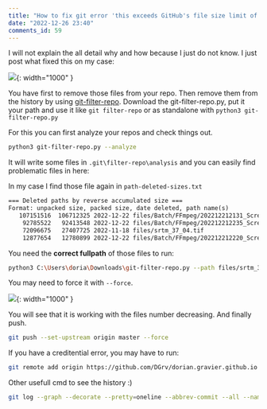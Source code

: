 ```yaml
--- 
title: "How to fix git error 'this exceeds GitHub's file size limit of 100.00 MB' or 'this is larger than GitHub's recommended maximum file size of 50.00 MB'" 
date: "2022-12-26 23:40" 
comments_id: 59
--- 
```


I will not explain the all detail why and how because I just do not know.
I just post what fixed this on my case:

![](https://dgrv.github.io/dorian-gravier/assets/images/posts/2022/2022-12-26_23-39-39.jpg){: width="1000" }

You have first to remove those files from your repo.
Then remove them from the history by using [git-filter-repo](https://github.com/newren/git-filter-repo).
Download the git-filter-repo.py, put it your path and use it like `git filter-repo` or as standalone with `python3 git-filter-repo.py`

For this you can first analyze your repos and check things out.

```sh
python3 git-filter-repo.py --analyze
```
It will write some files in `.git\filter-repo\analysis` and you can easily find problematic files in here:

In my case I find those file again in `path-deleted-sizes.txt`

```txt
=== Deleted paths by reverse accumulated size ===
Format: unpacked size, packed size, date deleted, path name(s)
   107151516  106712325 2022-12-22 files/Batch/FFmpeg/202212212131_ScreenCapture.mp4
    92785522   92413548 2022-12-22 files/Batch/FFmpeg/202212212235_ScreenCapture.mp4
    72096675   27407725 2022-11-18 files/srtm_37_04.tif
    12877654   12780899 2022-12-22 files/Batch/FFmpeg/202212212220_ScreenCapture.mp4
```

You need the **correct fullpath** of those files to run:

```sh
python3 C:\Users\doria\Downloads\git-filter-repo.py --path files/srtm_37_04.tif --invert-paths
```

You may need to force it with `--force`.

![](https://dgrv.github.io/dorian-gravier/assets/images/posts/2022/2022-12-26_23-52-23.jpg){: width="1000" }

You will see that it is working with the files number decreasing.
And finally push.

```sh
git push --set-upstream origin master --force
```

If you have a creditential error, you may have to run:

```sh
git remote add origin https://github.com/DGrv/dorian.gravier.github.io
```

Other usefull cmd to see the history :)

```sh
git log --graph --decorate --pretty=oneline --abbrev-commit --all --name-status

```
